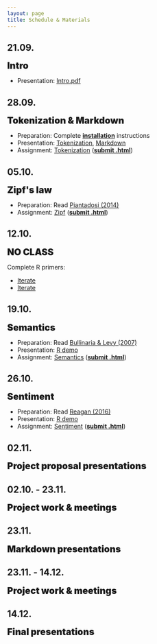 ```yaml
---
layout: page
title: Schedule & Materials
---
```


<style>
e {
  font-size: 1.5em;
  font-weight: 900;
}

</style>

## 21.09.

<e>Intro</e>

- Presentation: <a href="https://dwulff.github.io/NLP_2021Autumn/assets/key/Intro.pdf">Intro.pdf</a>

## 28.09.

<e>Tokenization & Markdown</e>

- Preparation: Complete <a href="menu/installation"><b>installation</b></a> instructions
- Presentation: <a href="https://dwulff.github.io/NLP_2020Autumn/assets/sessions/Tokenization/Tokenization_intro.html">Tokenization</a>, <a href="https://dwulff.github.io/NLP_2020Autumn/assets/sessions/Tokenization/Markdown_intro.html">Markdown</a>
- Assignment: <a href="https://dwulff.github.io/NLP_2020Autumn/assets/sessions/Tokenization/Tokenization.html">Tokenization</a> (<a href="mailto:nlp2020autumn@gmail.com?subject=Tokenization%20assignment" class="button"><b>submit .html</b></a>)

## 05.10.

<e>Zipf's law</e>

- Preparation: Read <a href="https://dwulff.github.io/NLP_2020Autumn/assets/pdf/Piantadosi2014.pdf">Piantadosi (2014)</a>
- Assignment: <a href="https://dwulff.github.io/NLP_2020Autumn/assets/sessions/Zipf/Zipf.html">Zipf</a> (<a href="mailto:nlp2020autumn@gmail.com?subject=Zipf%20assignment" class="button"><b>submit .html</b></a>)

## 12.10.

<e>NO CLASS</e>

Complete R primers:
- <a href="https://rstudio.cloud/learn/primers/5">Iterate</a>
- <a href="https://rstudio.cloud/learn/primers/6">Iterate</a>

## 19.10.

<e>Semantics</e>

- Preparation: Read <a href="https://dwulff.github.io/NLP_2020Autumn/assets/pdf/Bullinaria&Levy2007.pdf">Bullinaria & Levy (2007)</a>
- Presentation: <a href="https://dwulff.github.io/NLP_2020Autumn/assets/sessions/Semantics/R_demo.R">R demo</a>
- Assignment: <a href="https://dwulff.github.io/NLP_2020Autumn/assets/sessions/Semantics/Semantics.html">Semantics</a> (<a href="mailto:nlp2020autumn@gmail.com?subject=Semantics%20assignment" class="button"><b>submit .html</b></a>)

## 26.10.

<e>Sentiment</e>

- Preparation: Read <a href="https://dwulff.github.io/NLP_2020Autumn/assets/pdf/Reagan2016.pdf">Reagan (2016)</a>
- Presentation: <a href="https://dwulff.github.io/NLP_2020Autumn/assets/sessions/Sentiment/R_demo.R">R demo</a>
- Assignment: <a href="https://dwulff.github.io/NLP_2020Autumn/assets/sessions/Sentiment/Sentiment.html">Sentiment</a> (<a href="mailto:nlp2020autumn@gmail.com?subject=Sentiment%20assignment" class="button"><b>submit .html</b></a>)

## 02.11.

<e>Project proposal presentations</e>

## 02.10. - 23.11.

<e>Project work & meetings</e>

## 23.11.

<e>Markdown presentations</e>

## 23.11. - 14.12.

<e>Project work & meetings</e>

## 14.12.

<e>Final presentations</e>
